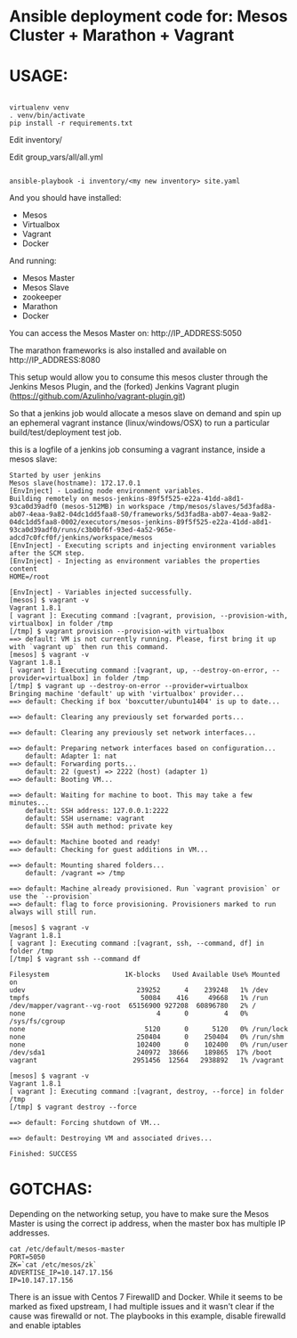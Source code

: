 Ansible deployment code for: Mesos Cluster + Marathon + Vagrant
===========================================================


USAGE:
=======

```

virtualenv venv
. venv/bin/activate
pip install -r requirements.txt

```

Edit inventory/<my new inventory>

Edit group_vars/all/all.yml

```

ansible-playbook -i inventory/<my new inventory> site.yaml

```

And you should have installed:

* Mesos
* Virtualbox
* Vagrant
* Docker

And running:

* Mesos Master
* Mesos Slave
* zookeeper
* Marathon
* Docker

You can access the Mesos Master on: http://IP_ADDRESS:5050

The marathon frameworks is also installed and available on http://IP_ADDRESS:8080


This setup would allow you to consume this mesos cluster through the Jenkins Mesos Plugin, and the (forked) Jenkins Vagrant plugin (https://github.com/Azulinho/vagrant-plugin.git)

So that a jenkins job would allocate a mesos slave on demand and spin up an ephemeral vagrant instance (linux/windows/OSX) to run a particular build/test/deployment test job.

this is a logfile of a jenkins job consuming a vagrant instance, inside a mesos slave:

```
Started by user jenkins
Mesos slave(hostname): 172.17.0.1
[EnvInject] - Loading node environment variables.
Building remotely on mesos-jenkins-89f5f525-e22a-41dd-a8d1-93ca0d39adf0 (mesos-512MB) in workspace /tmp/mesos/slaves/5d3fad8a-ab07-4eaa-9a82-04dc1dd5faa8-S0/frameworks/5d3fad8a-ab07-4eaa-9a82-04dc1dd5faa8-0002/executors/mesos-jenkins-89f5f525-e22a-41dd-a8d1-93ca0d39adf0/runs/c3b0bf6f-93ed-4a52-965e-adcd7c0fcf0f/jenkins/workspace/mesos
[EnvInject] - Executing scripts and injecting environment variables after the SCM step.
[EnvInject] - Injecting as environment variables the properties content
HOME=/root

[EnvInject] - Variables injected successfully.
[mesos] $ vagrant -v
Vagrant 1.8.1
[ vagrant ]: Executing command :[vagrant, provision, --provision-with, virtualbox] in folder /tmp
[/tmp] $ vagrant provision --provision-with virtualbox
==> default: VM is not currently running. Please, first bring it up with `vagrant up` then run this command.
[mesos] $ vagrant -v
Vagrant 1.8.1
[ vagrant ]: Executing command :[vagrant, up, --destroy-on-error, --provider=virtualbox] in folder /tmp
[/tmp] $ vagrant up --destroy-on-error --provider=virtualbox
Bringing machine 'default' up with 'virtualbox' provider...
==> default: Checking if box 'boxcutter/ubuntu1404' is up to date...

==> default: Clearing any previously set forwarded ports...

==> default: Clearing any previously set network interfaces...

==> default: Preparing network interfaces based on configuration...
    default: Adapter 1: nat
==> default: Forwarding ports...
    default: 22 (guest) => 2222 (host) (adapter 1)
==> default: Booting VM...

==> default: Waiting for machine to boot. This may take a few minutes...
    default: SSH address: 127.0.0.1:2222
    default: SSH username: vagrant
    default: SSH auth method: private key

==> default: Machine booted and ready!
==> default: Checking for guest additions in VM...

==> default: Mounting shared folders...
    default: /vagrant => /tmp

==> default: Machine already provisioned. Run `vagrant provision` or use the `--provision`
==> default: flag to force provisioning. Provisioners marked to run always will still run.

[mesos] $ vagrant -v
Vagrant 1.8.1
[ vagrant ]: Executing command :[vagrant, ssh, --command, df] in folder /tmp
[/tmp] $ vagrant ssh --command df

Filesystem                   1K-blocks   Used Available Use% Mounted on
udev                            239252      4    239248   1% /dev
tmpfs                            50084    416     49668   1% /run
/dev/mapper/vagrant--vg-root  65156900 927208  60896780   2% /
none                                 4      0         4   0% /sys/fs/cgroup
none                              5120      0      5120   0% /run/lock
none                            250404      0    250404   0% /run/shm
none                            102400      0    102400   0% /run/user
/dev/sda1                       240972  38666    189865  17% /boot
vagrant                        2951456  12564   2938892   1% /vagrant

[mesos] $ vagrant -v
Vagrant 1.8.1
[ vagrant ]: Executing command :[vagrant, destroy, --force] in folder /tmp
[/tmp] $ vagrant destroy --force

==> default: Forcing shutdown of VM...

==> default: Destroying VM and associated drives...

Finished: SUCCESS

```

GOTCHAS:
========

Depending on the networking setup, you have to make sure the Mesos Master is using the correct ip address, when the master box has multiple IP addresses.


```
cat /etc/default/mesos-master
PORT=5050
ZK=`cat /etc/mesos/zk`
ADVERTISE_IP=10.147.17.156
IP=10.147.17.156
```

There is an issue with Centos 7 FirewallD and Docker. While it seems to be marked as fixed upstream, I had multiple issues and it wasn't clear if the cause was firewalld or not.
The playbooks in this example, disable firewalld and enable iptables



